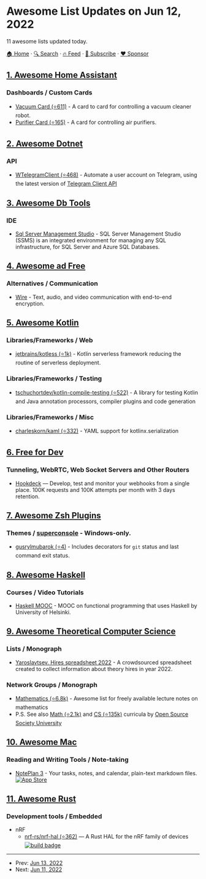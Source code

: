 # Awesome List Updates on Jun 12, 2022

11 awesome lists updated today.

[🏠 Home](/README.md) · [🔍 Search](https://www.trackawesomelist.com/search/) · [🔥 Feed](https://www.trackawesomelist.com/rss.xml) · [📮 Subscribe](https://trackawesomelist.us17.list-manage.com/subscribe?u=d2f0117aa829c83a63ec63c2f&id=36a103854c) · [❤️  Sponsor](https://github.com/sponsors/theowenyoung)



## [1. Awesome Home Assistant](/content/frenck/awesome-home-assistant/README.md)

### Dashboards / Custom Cards

*   [Vacuum Card (⭐611)](https://github.com/denysdovhan/vacuum-card) - A card to card for controlling a vacuum cleaner robot.
*   [Purifier Card (⭐165)](https://github.com/denysdovhan/purifier-card) - A card for controlling air purifiers.

## [2. Awesome Dotnet](/content/quozd/awesome-dotnet/README.md)

### API

*   [WTelegramClient (⭐468)](https://github.com/wiz0u/WTelegramClient) - Automate a user account on Telegram, using the latest version of [Telegram Client API](https://core.telegram.org/methods)

## [3. Awesome Db Tools](/content/mgramin/awesome-db-tools/README.md)

### IDE

*   [Sql Server Management Studio](https://docs.microsoft.com/en-us/sql/ssms/sql-server-management-studio-ssms) - SQL Server Management Studio (SSMS) is an integrated environment for managing any SQL infrastructure, for SQL Server and Azure SQL Databases.

## [4. Awesome ad Free](/content/johnjago/awesome-ad-free/README.md)

### Alternatives / Communication

*   [Wire](https://wire.com/en/resources/whitepapers/privacy/) - Text, audio, and video communication with end-to-end encryption.

## [5. Awesome Kotlin](/content/KotlinBy/awesome-kotlin/README.md)

### Libraries/Frameworks / Web

*   [jetbrains/kotless (⭐1k)](https://github.com/jetbrains/kotless) - Kotlin serverless framework reducing the routine of serverless deployment.

### Libraries/Frameworks / Testing

*   [tschuchortdev/kotlin-compile-testing (⭐522)](https://github.com/tschuchortdev/kotlin-compile-testing) - A library for testing Kotlin and Java annotation processors, compiler plugins and code generation

### Libraries/Frameworks / Misc

*   [charleskorn/kaml (⭐332)](https://github.com/charleskorn/kaml) - YAML support for kotlinx.serialization

## [6. Free for Dev](/content/ripienaar/free-for-dev/README.md)

### Tunneling, WebRTC, Web Socket Servers and Other Routers

*   [Hookdeck](https://hookdeck.com/pricing) — Develop, test and monitor your webhooks from a single place. 100K requests and 100K attempts per month with 3 days retention.

## [7. Awesome Zsh Plugins](/content/unixorn/awesome-zsh-plugins/README.md)

### Themes / [superconsole](https://github.com/alexchmykhalo/superconsole) - Windows-only.

*   [gusrylmubarok (⭐4)](https://github.com/gusrylmubarok/gusrylmubarok-zsh-theme/) - Includes decorators for `git` status and last command exit status.

## [8. Awesome Haskell](/content/krispo/awesome-haskell/README.md)

### Courses / Video Tutorials

*   [Haskell MOOC](https://haskell.mooc.fi/) - MOOC on functional programming that uses Haskell by University of Helsinki.

## [9. Awesome Theoretical Computer Science](/content/mostafatouny/awesome-theoretical-computer-science/README.md)

### Lists / Monograph

*   [Yaroslavtsev. Hires spreadsheet 2022](http://grigory.us/blog/theory-jobs-2022/) - A crowdsourced spreadsheet created to collect information about theory hires in year 2022.

### Network Groups / Monograph

*   [Mathematics (⭐6.8k)](https://github.com/rossant/awesome-math) - Awesome list for freely available lecture notes on mathematics
*   P.S. See also [Math (⭐2.1k)](https://github.com/ossu/math) and [CS (⭐135k)](https://github.com/ossu/computer-science) curricula by [Open Source Society University](https://github.com/ossu)

## [10. Awesome Mac](/content/jaywcjlove/awesome-mac/README.md)

### Reading and Writing Tools / Note-taking

*   [NotePlan 3](https://noteplan.co/) - Your tasks, notes, and calendar, plain-text markdown files.  [![App Store](https://jaywcjlove.github.io/sb/ico/min-app-store.svg "App Store Software")](https://apps.apple.com/en/app/noteplan-3/id1505432629)

## [11. Awesome Rust](/content/rust-unofficial/awesome-rust/README.md)

### Development tools / Embedded

*   nRF
    *   [nrf-rs/nrf-hal (⭐362)](https://github.com/nrf-rs/nrf-hal) — A Rust HAL for the nRF family of devices
        [![build badge](https://api.travis-ci.org/nrf-rs/nrf-hal.svg?branch=master)](https://travis-ci.org/nrf-rs/nrf-hal)

---

- Prev: [Jun 13, 2022](/content/2022/06/13/README.md)
- Next: [Jun 11, 2022](/content/2022/06/11/README.md)